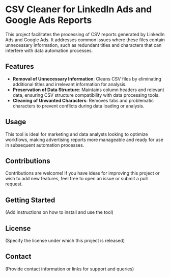 # CSV Cleaner for LinkedIn Ads and Google Ads Reports

This project facilitates the processing of CSV reports generated by LinkedIn Ads and Google Ads. It addresses common issues where these files contain unnecessary information, such as redundant titles and characters that can interfere with data automation processes.

## Features

- **Removal of Unnecessary Information**: Cleans CSV files by eliminating additional titles and irrelevant information for analysis.
- **Preservation of Data Structure**: Maintains column headers and relevant data, ensuring CSV structure compatibility with data processing tools.
- **Cleaning of Unwanted Characters**: Removes tabs and problematic characters to prevent conflicts during data loading or analysis.

## Usage

This tool is ideal for marketing and data analysts looking to optimize workflows, making advertising reports more manageable and ready for use in subsequent automation processes.

## Contributions

Contributions are welcome! If you have ideas for improving this project or wish to add new features, feel free to open an issue or submit a pull request.

## Getting Started

(Add instructions on how to install and use the tool)

## License

(Specify the license under which this project is released)

## Contact

(Provide contact information or links for support and queries)
